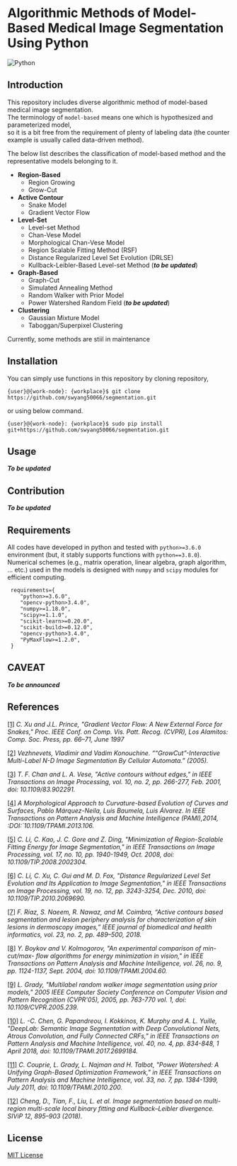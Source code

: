 # Algorithmic Methods of Model-Based Medical Image Segmentation Using Python
![Python](https://img.shields.io/pypi/pyversions/tensorflow.svg?style=plastic)

## Introduction
This repository includes diverse algorithmic method of model-based medical image segmentation.  
The terminology of `model-based` means one which is hypothesized and parameterized model,  
so it is a bit free from the requirement of plenty of labeling data (the counter example is usually called data-driven method).  

The below list describes the classification of model-based method and the representative models belonging to it. 

* **Region-Based**
	* Region Growing
	* Grow-Cut
* **Active Contour**
	* Snake Model 
	* Gradient Vector Flow 
* **Level-Set**
	* Level-set Method 
	* Chan-Vese Model 
	* Morphological Chan-Vese Model 
	* Region Scalable Fitting Method (RSF)
	* Distance Regularized Level Set Evolution (DRLSE)
	* Kullback-Leibler-Based Level-set Method (***to be updated***)
* **Graph-Based**
	* Graph-Cut 
	* Simulated Annealing Method 
	* Random Walker with Prior Model 
	* Power Watershed Random Field (***to be updated***)
* **Clustering**
	* Gaussian Mixture Model 
	* Taboggan/Superpixel Clustering 

Currently, some methods are stiil in maintenance 

## Installation
You can simply use functions in this repository by cloning repository,

~~~
{user}@{work-node}: {workplace}$ git clone https://github.com/swyang50066/segmentation.git
~~~

or using below command.

~~~
{user}@{work-node}: {workplace}$ sudo pip install git+https://github.com/swyang50066/segmentation.git 
~~~

## Usage
***To be updated***

## Contribution
***To be updated***

## Requirements
 All codes have developed in python and tested with `python>=3.6.0` environment (but, it stably supports functions with `python==3.8.0`). Numerical schemes (e.g., matrix operation, linear algebra, graph algorithm, ... etc.) used in the models is designed with  `numpy` and `scipy` modules for efficient computing. 
 
```
 requirements={
 	"python>=3.6.0",
 	"opencv-python>3.4.0",
 	"numpy>=1.18.0",
 	"scipy>=1.1.0",
 	"scikit-learn>=0.20.0",
 	"scikit-build>=0.12.0",
 	"opencv-python>3.4.0",
 	"PyMaxFlow>=1.2.0",
 }
```

## CAVEAT
***To be announced***

## References
[[1]](http://iacl.ece.jhu.edu/pubs/p087c.pdf) *C. Xu and J.L. Prince, "Gradient Vector Flow: A New External Force for Snakes," Proc. IEEE Conf. on Comp. Vis. Patt. Recog. (CVPR), Los Alamitos: Comp. Soc. Press, pp. 66–71, June 1997*

[[2]](https://www.graphicon.ru/oldgr/en/publications/text/gc2005vk.pdf)
*Vezhnevets, Vladimir and Vadim Konouchine. ““GrowCut”-Interactive Multi-Label N-D Image Segmentation By Cellular Automata.” (2005).* 

[[3]](https://www.math.ucla.edu/~lvese/PAPERS/IEEEIP2001.pdf) *T. F. Chan and L. A. Vese, "Active contours without edges," in IEEE Transactions on Image Processing, vol. 10, no. 2, pp. 266-277, Feb. 2001, doi: 10.1109/83.902291.*

[[4]](http://www.dia.fi.upm.es/~lbaumela/WEB/publications/pami2013.pdf) *A Morphological Approach to Curvature-based Evolution of Curves and Surfaces, Pablo Márquez-Neila, Luis Baumela, Luis Álvarez. In IEEE Transactions on Pattern Analysis and Machine Intelligence (PAMI),2014, :DOI:`10.1109/TPAMI.2013.106.*

[[5]](https://www.researchgate.net/publication/3328985_Minimization_of_Region-Scalable_Fitting_Energy_for_Image_Segmentation) *C. Li, C. Kao, J. C. Gore and Z. Ding, "Minimization of Region-Scalable Fitting Energy for Image Segmentation," in IEEE Transactions on Image Processing, vol. 17, no. 10, pp. 1940-1949, Oct. 2008, doi: 10.1109/TIP.2008.2002304.*

[[6]](https://www.researchgate.net/publication/224169952_Distance_Regularized_Level_Set_Evolution_and_Its_Application_to_Image_Segmentation) *C. Li, C. Xu, C. Gui and M. D. Fox, "Distance Regularized Level Set Evolution and Its Application to Image Segmentation," in IEEE Transactions on Image Processing, vol. 19, no. 12, pp. 3243-3254, Dec. 2010, doi: 10.1109/TIP.2010.2069690.* 

[[7]](https://www.researchgate.net/publication/324907041_Active_Contours_Based_Segmentation_and_Lesion_Periphery_Analysis_For_Characterization_of_Skin_Lesions_in_Dermoscopy_Images) *F. Riaz, S. Naeem, R. Nawaz, and M. Coimbra, “Active contours based segmentation and lesion periphery analysis for characterization of skin lesions in dermoscopy images,” IEEE journal of biomedical and health informatics, vol. 23, no. 2, pp. 489–500, 2018.*

[[8]](https://cs.uwaterloo.ca/~yboykov/Papers/emmcvpr01.pdf) *Y. Boykov and V. Kolmogorov, "An experimental comparison of min-cut/max- flow algorithms for energy minimization in vision," in IEEE Transactions on Pattern Analysis and Machine Intelligence, vol. 26, no. 9, pp. 1124-1137, Sept. 2004, doi: 10.1109/TPAMI.2004.60.*

[[9]](http://citeseerx.ist.psu.edu/viewdoc/download?doi=10.1.1.118.6898&rep=rep1&type=pdf) *L. Grady, "Multilabel random walker image segmentation using prior models," 2005 IEEE Computer Society Conference on Computer Vision and Pattern Recognition (CVPR'05), 2005, pp. 763-770 vol. 1, doi: 10.1109/CVPR.2005.239.*

[[10]](https://arxiv.org/abs/1606.00915) *L. -C. Chen, G. Papandreou, I. Kokkinos, K. Murphy and A. L. Yuille, "DeepLab: Semantic Image Segmentation with Deep Convolutional Nets, Atrous Convolution, and Fully Connected CRFs," in IEEE Transactions on Pattern Analysis and Machine Intelligence, vol. 40, no. 4, pp. 834-848, 1 April 2018, doi: 10.1109/TPAMI.2017.2699184.*

[[11]](http://citeseerx.ist.psu.edu/viewdoc/download?doi=10.1.1.186.194&rep=rep1&type=pdf) *C. Couprie, L. Grady, L. Najman and H. Talbot, "Power Watershed: A Unifying Graph-Based Optimization Framework," in IEEE Transactions on Pattern Analysis and Machine Intelligence, vol. 33, no. 7, pp. 1384-1399, July 2011, doi: 10.1109/TPAMI.2010.200.*

[[12]](http://eprints.bournemouth.ac.uk/30152/1/imageSeg-mmlbf.pdf) *Cheng, D., Tian, F., Liu, L. et al. Image segmentation based on multi-region multi-scale local binary fitting and Kullback–Leibler divergence. SIViP 12, 895–903 (2018).*

## License
[MIT License](./LICENSE)

